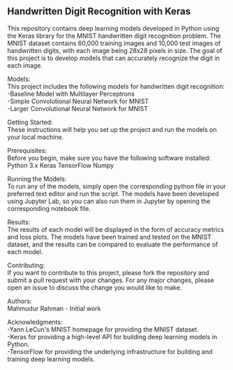 ## Handwritten Digit Recognition with Keras

This repository contains deep learning models developed in Python using the Keras library for the MNIST handwritten digit recognition problem. The MNIST dataset contains 60,000 training images and 10,000 test images of handwritten digits, with each image being 28x28 pixels in size. The goal of this project is to develop models that can accurately recognize the digit in each image.

Models:  
This project includes the following models for handwritten digit recognition:  
-Baseline Model with Multilayer Perceptrons  
-Simple Convolutional Neural Network for MNIST  
-Larger Convolutional Neural Network for MNIST

Getting Started:  
These instructions will help you set up the project and run the models on your local machine.

Prerequisites:  
Before you begin, make sure you have the following software installed:
Python 3.x
Keras
TensorFlow
Numpy

Running the Models:  
To run any of the models, simply open the corresponding python file in your preferred text editor and run the script. The models have been developed using Jupyter Lab, so you can also run them in Jupyter by opening the corresponding notebook file.

Results:  
The results of each model will be displayed in the form of accuracy metrics and loss plots. The models have been trained and tested on the MNIST dataset, and the results can be compared to evaluate the performance of each model.

Contributing:  
If you want to contribute to this project, please fork the repository and submit a pull request with your changes. For any major changes, please open an issue to discuss the change you would like to make.

Authors:  
Mahmudur Rahman - Initial work

Acknowledgments:  
-Yann LeCun's MNIST homepage for providing the MNIST dataset.  
-Keras for providing a high-level API for building deep learning models in Python.  
-TensorFlow for providing the underlying infrastructure for building and training deep learning models.





